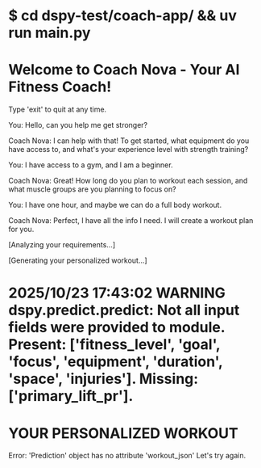 $ cd dspy-test/coach-app/ && uv run main.py
============================================================
Welcome to Coach Nova - Your AI Fitness Coach!
============================================================
Type 'exit' to quit at any time.

You: Hello, can you help me get stronger?

Coach Nova: I can help with that! To get started, what equipment do you have access to, and what's your experience level with strength training?

You: I have access to a gym, and I am a beginner.

Coach Nova: Great! How long do you plan to workout each session, and what muscle groups are you planning to focus on?

You: I have one hour, and maybe we can do a full body workout.

Coach Nova: Perfect, I have all the info I need. I will create a workout plan for you.


[Analyzing your requirements...]

[Generating your personalized workout...]

2025/10/23 17:43:02 WARNING dspy.predict.predict: Not all input fields were provided to module. Present: ['fitness_level', 'goal', 'focus', 'equipment', 'duration', 'space', 'injuries']. Missing: ['primary_lift_pr'].
============================================================
YOUR PERSONALIZED WORKOUT
============================================================

Error: 'Prediction' object has no attribute 'workout_json'
Let's try again.